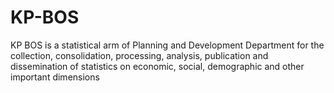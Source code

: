 # KP-BOS
KP BOS is a statistical arm of Planning and Development Department for the collection, consolidation, processing, analysis, publication and dissemination of statistics on economic, social, demographic and other important dimensions
